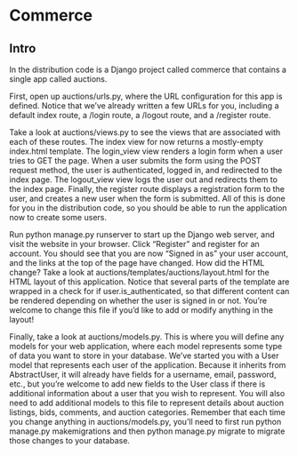 # Commerce

## Intro 

In the distribution code is a Django project called commerce that contains a single app called auctions.

First, open up auctions/urls.py, where the URL configuration for this app is defined. Notice that we’ve already written a few URLs for you, including a default index route, a /login route, a /logout route, and a /register route.

Take a look at auctions/views.py to see the views that are associated with each of these routes. The index view for now returns a mostly-empty index.html template. The login_view view renders a login form when a user tries to GET the page. When a user submits the form using the POST request method, the user is authenticated, logged in, and redirected to the index page. The logout_view view logs the user out and redirects them to the index page. Finally, the register route displays a registration form to the user, and creates a new user when the form is submitted. All of this is done for you in the distribution code, so you should be able to run the application now to create some users.

Run python manage.py runserver to start up the Django web server, and visit the website in your browser. Click “Register” and register for an account. You should see that you are now “Signed in as” your user account, and the links at the top of the page have changed. How did the HTML change? Take a look at auctions/templates/auctions/layout.html for the HTML layout of this application. Notice that several parts of the template are wrapped in a check for if user.is_authenticated, so that different content can be rendered depending on whether the user is signed in or not. You’re welcome to change this file if you’d like to add or modify anything in the layout!

Finally, take a look at auctions/models.py. This is where you will define any models for your web application, where each model represents some type of data you want to store in your database. We’ve started you with a User model that represents each user of the application. Because it inherits from AbstractUser, it will already have fields for a username, email, password, etc., but you’re welcome to add new fields to the User class if there is additional information about a user that you wish to represent. You will also need to add additional models to this file to represent details about auction listings, bids, comments, and auction categories. Remember that each time you change anything in auctions/models.py, you’ll need to first run python manage.py makemigrations and then python manage.py migrate to migrate those changes to your database.
